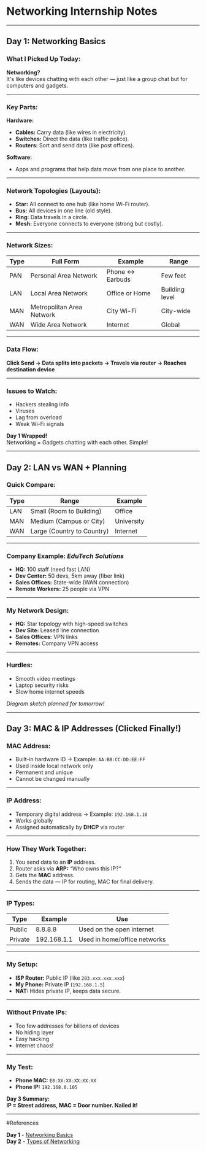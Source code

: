 #  Networking Internship Notes

---

##  **Day 1: Networking Basics**

###  What I Picked Up Today:
**Networking?**  
It's like devices chatting with each other — just like a group chat but for computers and gadgets.

---

###  Key Parts:
**Hardware:**
- **Cables:** Carry data (like wires in electricity).
- **Switches:** Direct the data (like traffic police).
- **Routers:** Sort and send data (like post offices).

**Software:**
- Apps and programs that help data move from one place to another.

---

###  Network Topologies (Layouts):
- **Star:** All connect to one hub (like home Wi-Fi router).  
- **Bus:** All devices in one line (old style).  
- **Ring:** Data travels in a circle.  
- **Mesh:** Everyone connects to everyone (strong but costly).

---

###  Network Sizes:
| Type | Full Form | Example | Range |
|------|------------|----------|-------|
| PAN | Personal Area Network | Phone ↔ Earbuds | Few feet |
| LAN | Local Area Network | Office or Home | Building level |
| MAN | Metropolitan Area Network | City Wi-Fi | City-wide |
| WAN | Wide Area Network | Internet | Global |

---

###  Data Flow:
**Click Send → Data splits into packets → Travels via router → Reaches destination device**

---

###  Issues to Watch:
- Hackers stealing info  
- Viruses  
- Lag from overload  
- Weak Wi-Fi signals  

 **Day 1 Wrapped!**  
Networking = Gadgets chatting with each other. Simple!

---

##  **Day 2: LAN vs WAN + Planning**

###  Quick Compare:
| Type | Range | Example |
|------|--------|----------|
| LAN | Small (Room to Building) | Office |
| MAN | Medium (Campus or City) | University |
| WAN | Large (Country to Country) | Internet |

---

###  Company Example: *EduTech Solutions*
- **HQ:** 100 staff (need fast LAN)  
- **Dev Center:** 50 devs, 5km away (fiber link)  
- **Sales Offices:** State-wide (WAN connection)  
- **Remote Workers:** 25 people via VPN  

---

###  My Network Design:
- **HQ:** Star topology with high-speed switches  
- **Dev Site:** Leased line connection  
- **Sales Offices:** VPN links  
- **Remotes:** Company VPN access  

---

###  Hurdles:
- Smooth video meetings  
- Laptop security risks  
- Slow home internet speeds  

 *Diagram sketch planned for tomorrow!*

---

##  **Day 3: MAC & IP Addresses (Clicked Finally!)**

###  MAC Address:
- Built-in hardware ID → Example: `AA:BB:CC:DD:EE:FF`  
- Used inside local network only  
- Permanent and unique  
- Cannot be changed manually  

---

###  IP Address:
- Temporary digital address → Example: `192.168.1.10`  
- Works globally  
- Assigned automatically by **DHCP** via router  

---

###  How They Work Together:
1. You send data to an **IP** address.  
2. Router asks via **ARP:** “Who owns this IP?”  
3. Gets the **MAC** address.  
4. Sends the data — IP for routing, MAC for final delivery.

---

###  IP Types:

| Type | Example | Use |
|------|----------|-----|
| Public | 8.8.8.8 | Used on the open internet |
| Private | 192.168.1.1 | Used in home/office networks |

---

###  My Setup:
- **ISP Router:** Public IP (like `203.xxx.xxx.xxx`)  
- **My Phone:** Private IP (`192.168.1.5`)  
- **NAT:** Hides private IP, keeps data secure.  

---

###  Without Private IPs:
- Too few addresses for billions of devices  
- No hiding layer  
- Easy hacking  
- Internet chaos! 

---

###  My Test:
- **Phone MAC:** `E8:XX:XX:XX:XX:XX`  
- **Phone IP:** `192.168.0.105`  

 **Day 3 Summary:**  
**IP = Street address, MAC = Door number. Nailed it!**

---
#References

**Day 1** - [Networking Basics](https://claude.ai/public/artifacts/e92959cb-3269-4546-b97d-e5dcd0aee458)  
**Day 2** - [Types of Networking](https://claude.ai/public/artifacts/f4b54e55-0e65-4185-8eb1-4ecbebbdf880)  


